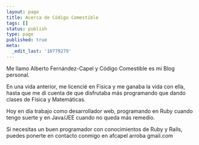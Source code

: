 ```yaml
---
layout: page
title: Acerca de Código Comestible
tags: []
status: publish
type: page
published: true
meta:
  _edit_last: '10779279'
---
```


Me llamo Alberto Fernández-Capel y Código Comestible es mi Blog personal.

En una vida anterior, me licencié en Física y me ganaba la vida con ella, hasta que me di cuenta de que disfrutaba más programando que dando clases de Física y Matemáticas.

Hoy en día trabajo como desarrollador web, programando en Ruby cuando tengo suerte y en Java/JEE cuando no queda más remedio.

Si necesitas un buen programador con conocimientos de Ruby y Rails, puedes ponerte en contacto conmigo en afcapel arroba gmail.com
